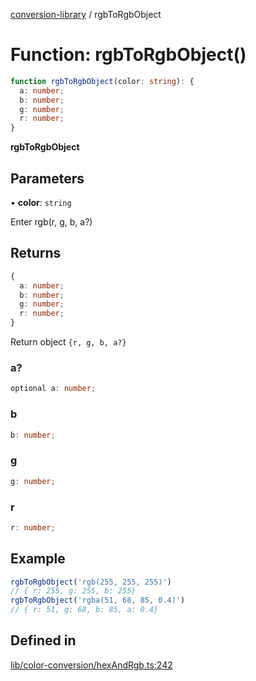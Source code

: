 [conversion-library](../globals.md) / rgbToRgbObject

# Function: rgbToRgbObject()

```ts
function rgbToRgbObject(color: string): {
  a: number;
  b: number;
  g: number;
  r: number;
}
```

**rgbToRgbObject**

<Badge type="tip" text="version: v0.0.7+" />

## Parameters

• **color**: `string`

Enter rgb(r, g, b, a?)

## Returns

```ts
{
  a: number;
  b: number;
  g: number;
  r: number;
}
```

Return object `{r, g, b, a?}`

### a?

```ts
optional a: number;
```

### b

```ts
b: number;
```

### g

```ts
g: number;
```

### r

```ts
r: number;
```

## Example

```ts
rgbToRgbObject('rgb(255, 255, 255)')
// { r: 255, g: 255, b: 255}
rgbToRgbObject('rgba(51, 68, 85, 0.4)')
// { r: 51, g: 68, b: 85, a: 0.4}
```

## Defined in

[lib/color-conversion/hexAndRgb.ts:242](https://github.com/fxss5201/conversion-library/blob/main/lib/color-conversion/hexAndRgb.ts#L242)
